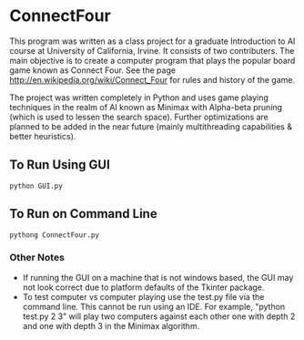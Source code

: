 # ConnectFour
This program was written as a class project for a graduate Introduction to AI
course at University of California, Irvine. It consists of two contributers. The
main objective is to create a computer program that plays the popular board game
known as Connect Four. See the page http://en.wikipedia.org/wiki/Connect_Four
for rules and history of the game. 

The project was written completely in Python and uses game playing techniques in
the realm of AI known as Minimax with Alpha-beta pruning (which is used to
lessen the search space). Further optimizations are planned to be added in the
near future (mainly multithreading capabilities & better heuristics).

## To Run Using GUI
`python GUI.py`

## To Run on Command Line
`pythong ConnectFour.py`

### Other Notes
* If running the GUI on a machine that is not windows based, the GUI may not
 look correct due to platform defaults of the Tkinter package.
* To test computer vs computer playing use the test.py file via the command
 line. This cannot be run using an IDE. For example, "python test.py 2 3" will
 play two computers against each other one with depth 2 and one with depth 3 in
 the Minimax algorithm.
